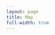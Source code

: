 ```yaml
---
layout: page
title: Map
full-width: true
---
```



<div style=text-align: center>
<object type=image/svg+xml data=/svgs/AdvancedAlgebraicGeometry.txt.svg> </object>
</div>
